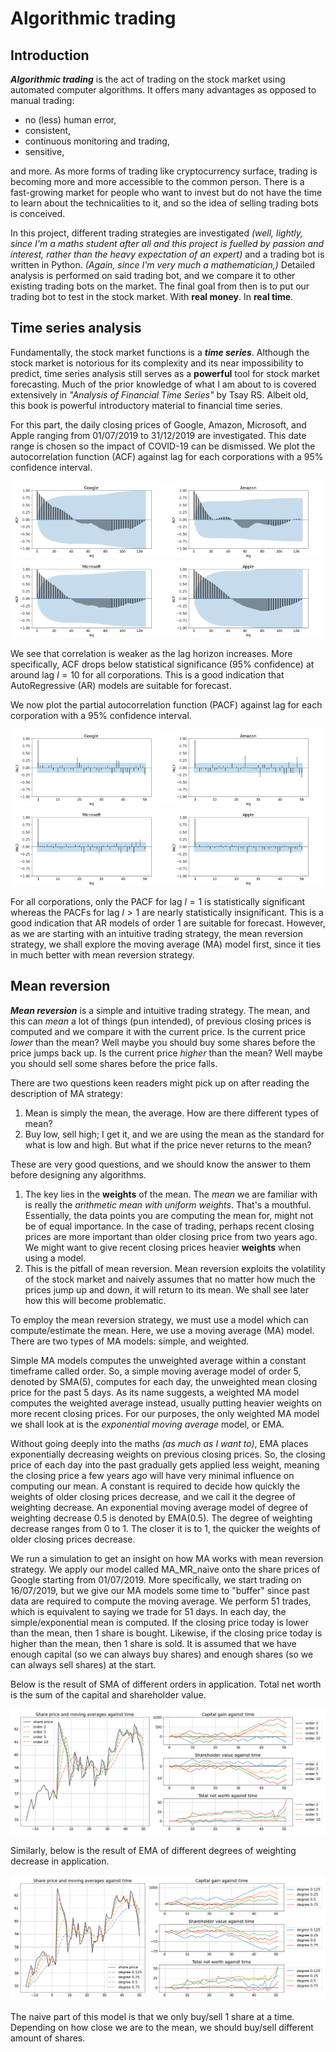 # Algorithmic trading

## Introduction

***Algorithmic trading*** is the act of trading on the stock market using automated computer algorithms. It offers many advantages as opposed to manual trading: 
- no (less) human error,
- consistent,
- continuous monitoring and trading,
- sensitive, 
</a>
and more. As more forms of trading like cryptocurrency surface, trading is becoming more and more accessible to the common person. There is a fast-growing market for people who want to invest but do not have the time to learn about the technicalities to it, and so the idea of selling trading bots is conceived. 

In this project, different trading strategies are investigated *(well, lightly, since I'm a maths student after all and this project is fuelled by passion and interest, rather than the heavy expectation of an expert)* and a trading bot is written in Python. *(Again, since I'm very much a mathematician,)* Detailed analysis is performed on said trading bot, and we compare it to other existing trading bots on the market. The final goal from then is to put our trading bot to test in the stock market. With **real money**. In **real time**. 


## Time series analysis

Fundamentally, the stock market functions is a ***time series***. Although the stock market is notorious for its complexity and its near impossibility to predict, time series analysis still serves as a **powerful** tool for stock market forecasting. Much of the prior knowledge of what I am about to is covered extensively in *"Analysis of Financial Time Series"* by Tsay RS. Albeit old, this book is powerful introductory material to financial time series. 

For this part, the daily closing prices of Google, Amazon, Microsoft, and Apple ranging from 01/07/2019 to 31/12/2019 are investigated. This date range is chosen so the impact of COVID-19 can be dismissed. We plot the autocorrelation function (ACF) against lag for each corporations with a 95% confidence interval. 

<p align="center">
  <img src="graphs/goog_acf.png" width=49% height=49%>
  <img src="graphs/amzn_acf.png" width=49% height=49%>
  <img src="graphs/msft_acf.png" width=49% height=49%>
  <img src="graphs/aapl_acf.png" width=49% height=49%>
</p>

We see that correlation is weaker as the lag horizon increases. More specifically, ACF drops below statistical significance (95% confidence) at around lag $l=10$ for all corporations. This is a good indication that AutoRegressive (AR) models are suitable for forecast. 

We now plot the partial autocorrelation function (PACF) against lag for each corporation with a 95% confidence interval. 

<p align="center">
  <img src="graphs/goog_pacf.png" width=49% height=49%>
  <img src="graphs/amzn_pacf.png" width=49% height=49%>
  <img src="graphs/msft_pacf.png" width=49% height=49%>
  <img src="graphs/aapl_pacf.png" width=49% height=49%>
</p>

For all corporations, only the PACF for lag $l=1$ is statistically significant whereas the PACFs for lag $l>1$ are nearly statistically insignificant. This is a good indication that AR models of order 1 are suitable for forecast. However, as we are starting with an intuitive trading strategy, the mean reversion strategy, we shall explore the moving average (MA) model first, since it ties in much better with mean reversion strategy. 

## Mean reversion
***Mean reversion*** is a simple and intuitive trading strategy. The mean, and this can *mean* a lot of things (pun intended), of previous closing prices is computed and we compare it with the current price. Is the current price *lower* than the mean? Well maybe you should buy some shares before the price jumps back up. Is the current price *higher* than the mean? Well maybe you should sell some shares before the price falls. 

There are two questions keen readers might pick up on after reading the description of MA strategy:
1. Mean is simply the mean, the average. How are there different types of mean?
2. Buy low, sell high; I get it, and we are using the mean as the standard for what is low and high. But what if the price never returns to the mean?

These are very good questions, and we should know the answer to them before designing any algorithms. 
1. The key lies in the **weights** of the mean. The *mean* we are familiar with is really the *arithmetic mean with uniform weights*. That's a mouthful. Essentially, the data points you are computing the mean for, might not be of equal importance. In the case of trading, perhaps recent closing prices are more important than older closing price from two years ago. We might want to give recent closing prices heavier **weights** when using a model. 
2. This is the pitfall of mean reversion. Mean reversion exploits the volatility of the stock market and naively assumes that no matter how much the prices jump up and down, it will return to its mean. We shall see later how this will become problematic. 

To employ the mean reversion strategy, we must use a model which can compute/estimate the mean. Here, we use a moving average (MA) model. There are two types of MA models: simple, and weighted. 

Simple MA models computes the unweighted average within a constant timeframe called order. So, a simple moving average model of order 5, denoted by SMA(5), computes for each day, the unweighted mean closing price for the past 5 days. As its name suggests, a weighted MA model computes the weighted average instead, usually putting heavier weights on more recent closing prices. For our purposes, the only weighted MA model we shall look at is the *exponential moving average* model, or EMA. 

Without going deeply into the maths *(as much as I want to)*, EMA places exponentially decreasing weights on previous closing prices. So, the closing price of each day into the past gradually gets applied less weight, meaning the closing price a few years ago will have very minimal influence on computing our mean. A constant is required to decide how quickly the weights of older closing prices decrease, and we call it the degree of weighting decrease. An exponential moving average model of degree of weighting decrease 0.5 is denoted by EMA(0.5). The degree of weighting decrease ranges from 0 to 1. The closer it is to 1, the quicker the weights of older closing prices decrease. 

We run a simulation to get an insight on how MA works with mean reversion strategy. We apply our model called MA_MR_naive onto the share prices of Google starting from 01/07/2019. More specifically, we start trading on 16/07/2019, but we give our MA models some time to "buffer" since past data are required to compute the moving average. We perform 51 trades, which is equivalent to saying we trade for 51 days. In each day, the simple/exponential mean is computed. If the closing price 
today is lower than the mean, then 1 share is bought. Likewise, if the closing price today is higher than the mean, then 1 share is sold. It is assumed that we have enough capital (so we can always buy shares) and enough shares (so we can always sell shares) at the start. 

Below is the result of SMA of different orders in application. Total net worth is the sum of the capital and shareholder value. 
<p align="center">
  <img src="graphs/ma_mr_simple_goog_N50.png">
</p>

Similarly, below is the result of EMA of different degrees of weighting decrease in application. 
<p align="center">
  <img src="graphs/ma_mr_exp_goog_N50.png">
</p>

The naive part of this model is that we only buy/sell 1 share at a time. Depending on how close we are to the mean, we should buy/sell different amount of shares. 
